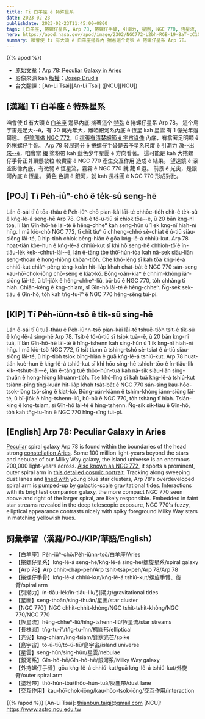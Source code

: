 ```yaml
---
title: Tī 白羊座 ê 特殊星系
date: 2023-02-23
publishdate: 2023-02-23T11:45:00+0800
tags: [白羊座, 捲螺仔星系, Arp 78, 捲螺仔手骨, 引潮力, 星團, NGC 770, 恆星流, 長株圓, 光尖, 島宇宙, 星雲, 銀河系, 塗粉帶, 交互作用]
hero: https://apod.nasa.gov/apod/image/2302/NGC772-L2bh-RGB-19-8aT-cC1024.jpg
summary: 咱會使 tī 有大頭 ê 白羊座邊界內 揣著這个奇妙 ê 捲螺仔星系 Arp 78。
---
```


{{% apod %}}

- 原始文章：[Arp 78: Peculiar Galaxy in Aries](https://apod.nasa.gov/apod/ap230223.html)
- 影像來源 kah [版權][copyright]：[Josep Drudis](http://www.astrodrudis.com/)
- 台文翻譯：[An-Li Tsai][An-Li Tsai] ([NCU][NCU])

## [漢羅] Tī 白羊座 ê 特殊星系
咱會使 tī 有大頭 ê [白羊座][constellation Aries] 邊界內底 揣著這个 [特殊][Peculiar] ê 捲螺仔星系 Arp 78。
這个島宇宙是足大--ê，有 20 萬光年大，離咱銀河系內底 ê 恆星 kah 星雲 有 1 億光年遐爾遠。
[伊嘛叫做 NGC 772][Also known as NGC 772]，tī [這張有清楚細節 ê 宇宙肖像][this detailed cosmic portrait] 內底，有翕著足明顯 ê 外捲螺仔手骨。
Arp 78 發展過分 ê 捲螺仔手骨是去予星系尺度 ê 引潮力 [激--出來--ê][pumped-up]，咱會當 [綴][lined with] 塗粉帶 kah 藍色少年星團 ê 方向看著。
這可能是 kah 大捲螺仔手骨正爿頂懸彼粒 較實密 ê NGC 770 產生交互作用 造成 ê 結果。
望遠鏡 ê 深空影像內底，有微弱 ê 恆星流，霧霧 ê NGC 770 就 藏 tī 遐。
前景 ê 光尖，是銀河內底 ê 恆星。
黃色 色調 ê 銀河，就 kah 長株圓 ê NGC 770 形成對比。

## [POJ] Tī Pe̍h-iûⁿ-chō ê te̍k-sû seng-hē
Lán ē-sái tī ū tōa-thâu ê Pe̍h-iûⁿ-chō pian-kài lāi-té chhōe-tio̍h chit-ê te̍k-sû ê kńg-lê-á seng-hē Arp 78.
Chit-ê tó-ú-tiū sī chiok tōa--ê, ū 20 bān kng-nî tōa, lī lán Gîn-hô-hē lāi-té ê hêng-chheⁿ kah seng-hûn ū 1 ek kng-nî hiah-nī hn̄g.
I mā kiò-chò NGC 772, tī chit tiuⁿ ū chheng-chhó sè-chiat ê ú-tiū siàu-siōng lāi-té, ū hip-tio̍h chiok bêng-hián ê gōa kńg-lê-á chhiú-kut.
Arp 78 hoat-tián kòe-hun ê kńg-lê-á chhiú-kut sī khì hō͘ seng-hē chhioh-tō͘ ê ín-tiâu-le̍k kek--chhut-lâi--ê, lán ē-tàng tòe thô͘-hún-tòa kah nâ-sek siàu-liân seng-thoân ê hong-hiòng khòaⁿ-tio̍h.
Che khó-lêng sī kah tōa kńg-lê-á chhiú-kut chiàⁿ-pêng téng-koân hit-lia̍p khah cha̍t-ba̍t ê NGC 770 sán-seng kau-hō͘-chok-iōng chō-sêng ê kiat-kó.
Bōng-oán-kiàⁿ ê chhim-khòng iáⁿ-siōng lāi-té, ū bî-jio̍k ê hêng-chheⁿ-liû, bū-bū ê NGC 770, to̍h chhàng tī hiah.
Chiân-kéng ê kng-chiam, sī Gîn-hô lāi-té ê hêng-chheⁿ.
N̂g-sek sek-tiāu ê Gîn-hô, to̍h kah tn̂g-tu-îⁿ ê NGC 770 hêng-sêng tùi-pí.


## [KIP] Tī Pe̍h-iûnn-tsō ê ti̍k-sû sing-hē
Lán ē-sái tī ū tuā-thâu ê Pe̍h-iûnn-tsō pian-kài lāi-té tshuē-tio̍h tsit-ê ti̍k-sû ê kńg-lê-á sing-hē Arp 78.
Tsit-ê tó-ú-tiū sī tsiok tuā--ê, ū 20 bān kng-nî tuā, lī lán Gîn-hô-hē lāi-té ê hîng-tshenn kah sing-hûn ū 1 ik kng-nî hiah-nī hn̄g.
I mā kiò-tsò NGC 772, tī tsit tiunn ū tshing-tshó sè-tsiat ê ú-tiū siàu-siōng lāi-té, ū hip-tio̍h tsiok bîng-hián ê guā kńg-lê-á tshiú-kut.
Arp 78 huat-tián kuè-hun ê kńg-lê-á tshiú-kut sī khì hōo sing-hē tshioh-tōo ê ín-tiâu-li̍k kik--tshut-lâi--ê, lán ē-tàng tuè thôo-hún-tuà kah nâ-sik siàu-liân sing-thuân ê hong-hiòng khuànn-tio̍h.
Tse khó-lîng sī kah tuā kńg-lê-á tshiú-kut tsiànn-pîng tíng-kuân hit-lia̍p khah tsa̍t-ba̍t ê NGC 770 sán-sing kau-hōo-tsok-iōng tsō-sîng ê kiat-kó.
Bōng-uán-kiànn ê tshim-khòng iánn-siōng lāi-té, ū bî-jio̍k ê hîng-tshenn-liû, bū-bū ê NGC 770, to̍h tshàng tī hiah.
Tsiân-kíng ê kng-tsiam, sī Gîn-hô lāi-té ê hîng-tshenn.
N̂g-sik sik-tiāu ê Gîn-hô, to̍h kah tn̂g-tu-înn ê NGC 770 hîng-sîng tuì-pí.

## [English] Arp 78: Peculiar Galaxy in Aries
[Peculiar][Peculiar] spiral galaxy Arp 78 is found within the boundaries of the head strong [constellation Aries][constellation Aries].
Some 100 million light-years beyond the stars and nebulae of our Milky Way galaxy, the island universe is an enormous 200,000 light-years across.
[Also known as NGC 772][Also known as NGC 772], it sports a prominent, outer spiral arm in [this detailed cosmic portrait][this detailed cosmic portrait].
Tracking along sweeping dust lanes and [lined with][lined with] young blue star clusters, Arp 78's overdeveloped spiral arm is [pumped-up][pumped-up] by galactic-scale gravitational tides.
Interactions with its brightest companion galaxy, the more compact NGC 770 seen above and right of the larger spiral, are likely responsible.
Embedded in faint star streams revealed in the deep telescopic exposure, NGC 770's fuzzy, elliptical appearance contrasts nicely with spiky foreground Milky Way stars in matching yellowish hues.

## 詞彙學習（漢羅/POJ/KIP/華語/English）
- 【白羊座】Pe̍h-iûⁿ-chō/Pe̍h-iûnn-tsō/白羊座/Aries
- 【捲螺仔星系】kńg-lê-á seng-hē/kńg-lê-á sing-hē/螺旋星系/spiral galaxy
- 【Arp 78】Arp chhit-cha̍p-peh/Arp tshit-tsa̍p-peh/Arp 78/Arp 78
- 【捲螺仔手骨】kńg-lê-á chhiú-kut/kńg-lê-á tshiú-kut/螺旋手臂、旋臂/spiral arm
- 【引潮力】ín-tiâu-le̍k/ín-tiâu-li̍k/引潮力/gravitational tides
- 【星團】seng-thoân/sing-thuân/星團/star cluster
- 【NGC 770】NGC chhit-chhit-khòng/NGC tshit-tshit-khòng/NGC 770/NGC 770
- 【恆星流】hêng-chheⁿ-liû/hîng-tshenn-liû/恆星流/star streams
- 【長株圓】tn̂g-tu-îⁿ/tn̂g-tu-înn/橢圓形/elliptical
- 【光尖】kng-chiam/kng-tsiam/針狀光芒/spike
- 【島宇宙】tó-ú-tiū/tó-ú-tiū/島宇宙/island universe
- 【星雲】seng-hûn/sing-hûn/星雲/nebulae
- 【銀河系】Gîn-hô-hē/Gîn-hô-hē/銀河系/Milky Way galaxy
- 【外捲螺仔手骨】gōa kńg-lê-á chhiú-kut/guā kńg-lê-á tshiú-kut/外旋臂/outer spiral arm
- 【塗粉帶】thô͘-hún-tòa/thôo-hún-tuà/灰塵帶/dust lane
- 【交互作用】kau-hō͘-chok-iōng/kau-hōo-tsok-iōng/交互作用/interaction




{{% /apod %}}
[An-Li Tsai]: thianbun.taigi@gmail.com
[NCU]: https://www.astro.ncu.edu.tw

[copyright]: https://apod.nasa.gov/apod/fap/lib/about_apod.html#srapply
[License]: https://creativecommons.org/licenses/by/2.0/


[Peculiar]:http://ned.ipac.caltech.edu/level5/Arp/frames.html
[constellation Aries]:http://hawastsoc.org/deepsky/ari/index.html
[Also known as NGC 772]:https://www.nasa.gov/image-feature/goddard/2019/hubble-spots-a-curious-spiral
[this detailed cosmic portrait]:https://astrodrudis.com/ngc-772-and-companions/
[lined with]:http://arxiv.org/abs/0810.1748
[pumped-up]:https://noirlab.edu/public/images/noirlab2209a/



